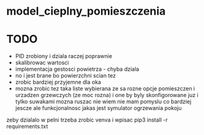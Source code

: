 # model_cieplny_pomieszczenia

# TODO
* PID zrobiony i dziala raczej poprawnie
* skalibrowac wartosci
* implementacja gestosci powietrza - chyba dziala
* no i jest brane bo powierzchni scian tez
* zrobic bardziej przyjemne dla oka
* mozna zrobic tez taka liste wybierana ze sa rozne opcje pomieszczen i urzadzen grzewczych (ze moc rozna) i one by byly skonfigorowane juz i tylko suwakami mozna ruszac
nie wiem nie mam pomyslu co bardziej jescze ale funkcjonalnosc jakas jest symulator ogrzewania pokoju

zeby dzialalo w pelni trzeba zrobic venva i wpisac pip3 install -r requirements.txt
